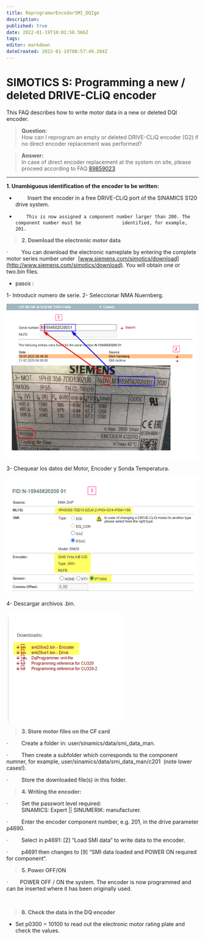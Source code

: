 ```yaml
---
title: ReprogramarEncoderSMI_DQIge
description: 
published: true
date: 2022-01-19T10:01:58.566Z
tags: 
editor: markdown
dateCreated: 2022-01-19T08:57:49.204Z
---
```


# **SIMOTICS S: Programming a new / deleted DRIVE-CLiQ encoder**

This FAQ describes how to write motor data in a new or deleted DQI encoder.

> **Question:**  
> How can I reprogram an empty or deleted DRIVE-CLiQ encoder (G2) if no direct encoder replacement was performed?

> **Answer:**  
> In case of direct encoder replacement at the system on site, please proceed according to FAQ [89859023](https://support.industry.siemens.com/cs/document/89859023/simotics-s-brief-instructions-%e2%80%93-replacing-an-drive-cliq-encoder-(generation-2)?lc=en-de) 


---


 **1\. Unambiguous identification of the encoder to be written:**

-         Insert the encoder in a free DRIVE-CLiQ port of the SINAMICS S120 drive system.
-         This is now assigned a component number larger than 200. The component number must be               identified, for example, 201.

> **2\. Download the electronic motor data**

·         You can download the electronic nameplate by entering the complete motor series number under  [www.siemens.com/simotics/download](http://www.siemens.com/simotics/download). You will obtain one or two.bin files.

- pasos :

1- Introducir numero de serie.
2- Seleccionar NMA Nuernberg.

![2022-01-19_09_50_00-window.png](/2022-01-19_09_50_00-window.png)

3- Chequear los datos del Motor, Encoder y Sonda Temperatura.

![2022-01-19_10_57_11-window.png](/2022-01-19_10_57_11-window.png)

4- Descargar archivos .bin.

![2022-01-19_11_00_04-window.png](/2022-01-19_11_00_04-window.png)


> **3\. Store motor files on the CF card**

·         Create a folder in: user/sinamics/data/smi\_data\_man.

·         Then create a subfolder which corresponds to the component numner, for example, user/sinamics/data/smi\_data\_man/c201  (note lower cases!).

·         Store the downloaded file(s) in this folder.

> **4\. Writing the encoder:**

·         Set the passwort level required:  
          SINAMICS: Expert || SINUMERIK: manufacturer.

·         Enter the encoder component number, e.g. 201, in the drive parameter p4690.

·         Select in p4691: \[2\] “Load SMI data“ to write data to the encoder.

·         p4691 then changes to \[9\] “SMI data loaded and POWER ON required for component“.

> **5\. Power OFF/ON**

·        POWER OFF / ON the system. The encoder is now programmed and can be inserted where it has been originally used.  
  
 

> **6. Check the data in the DQ encoder**

-   Set p0300 = 10100 to read out the electronic motor rating plate and check the values.